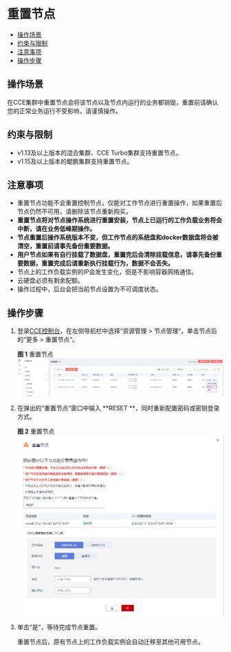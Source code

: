 # 重置节点<a name="cce_01_0003"></a>

-   [操作场景](#section87051629113714)
-   [约束与限制](#section0339185914138)
-   [注意事项](#section83421713122615)
-   [操作步骤](#section144215001311)

## 操作场景<a name="section87051629113714"></a>

在CCE集群中重置节点会将该节点以及节点内运行的业务都销毁，重置前请确认您的正常业务运行不受影响，请谨慎操作。

## 约束与限制<a name="section0339185914138"></a>

-   v1.13及以上版本的混合集群、CCE Turbo集群支持重置节点。
-   v1.15及以上版本的鲲鹏集群支持重置节点。

## 注意事项<a name="section83421713122615"></a>

-   重置节点功能不会重置控制节点，仅能对工作节点进行重置操作，如果重置后节点仍然不可用，请删除该节点重新购买。
-   **重置节点将对节点操作系统进行重置安装，节点上已运行的工作负载业务将会中断，请在业务低峰期操作。**
-   **节点重置后操作系统版本不变，但工作节点的系统盘和docker数据盘将会被清空，重置前请事先备份重要数据。**
-   **用户节点如果有自行挂载了数据盘，重置完后会清除挂载信息，请事先备份重要数据，重置完成后请重新执行挂载行为，数据不会丢失。**
-   节点上的工作负载实例的IP会发生变化，但是不影响容器网络通信。
-   云硬盘必须有剩余配额。
-   操作过程中，后台会把当前节点设置为不可调度状态。

## 操作步骤<a name="section144215001311"></a>

1.  登录[CCE控制台](https://console.huaweicloud.com/cce2.0/?utm_source=helpcenter)，在左侧导航栏中选择“资源管理 \> 节点管理“，单击节点后的“更多 \> 重置节点“。

    **图 1**  重置节点<a name="fig11430133319362"></a>  
    ![](figures/重置节点.png "重置节点")

2.  在弹出的“重置节点“窗口中输入  **RESET **，同时重新配置密码或密钥登录方式。

    **图 2**  重置节点<a name="fig114542172619"></a>  
    ![](figures/重置节点-12.png "重置节点-12")

3.  单击“是“，等待完成节点重置。

    重置节点后，原有节点上的工作负载实例会自动迁移至其他可用节点。


